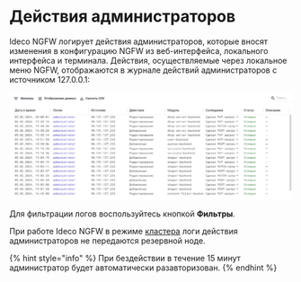 # Действия администраторов

Ideco NGFW логирует действия администраторов, которые вносят изменения в конфигурацию NGFW из веб-интерфейса, локального интерфейса и терминала. Действия, осуществляемые через локальное меню NGFW, отображаются в журнале действий администраторов с источником 127.0.0.1:

![](/.gitbook/assets/admin-logs.png)

Для фильтрации логов воспользуйтесь кнопкой **Фильтры**.

При работе Ideco NGFW в режиме [кластера](/settings/server-management/cluster/cluster.md) логи действия администраторов не передаются резервной ноде.

{% hint style="info" %}
При бездействии в течение 15 минут администратор будет автоматически разавторизован.
{% endhint %}
